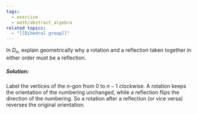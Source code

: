 ```yaml
---
tags:
  - exercise
  - math/abstract_algebra
related topics:
  - "[[Dihedral group]]"
---
```

In $D_n$, explain geometrically why a rotation and a reflection taken together in either order must be a reflection.
##### Solution:
Label the vertices of the $n$-gon from $0$ to $n-1$ clockwise. A rotation keeps the orientation of the numbering unchanged, while a reflection flips the direction of the numbering. So a rotation after a reflection (or vice versa) reverses the original orientation.